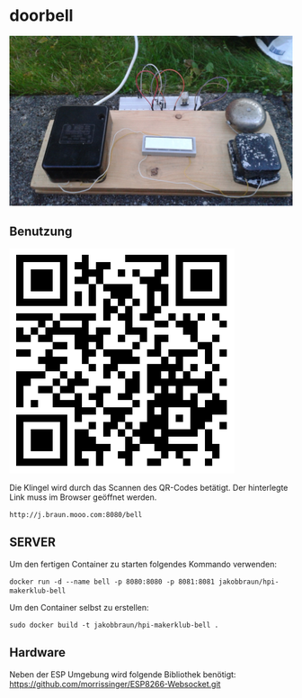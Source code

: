 # doorbell

![](other/photo.jpg)

## Benutzung
![](other/qrcode.png)

Die Klingel wird durch das Scannen des QR-Codes betätigt. Der hinterlegte Link muss im Browser geöffnet werden.

    http://j.braun.mooo.com:8080/bell

## SERVER

Um den fertigen Container zu starten folgendes Kommando verwenden:

    docker run -d --name bell -p 8080:8080 -p 8081:8081 jakobbraun/hpi-makerklub-bell 

Um den Container selbst zu erstellen:

    sudo docker build -t jakobbraun/hpi-makerklub-bell .

## Hardware
Neben der ESP Umgebung wird folgende Bibliothek benötigt: https://github.com/morrissinger/ESP8266-Websocket.git
